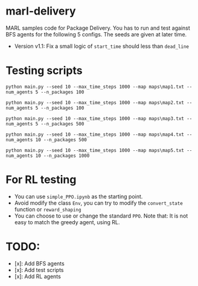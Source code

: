 # marl-delivery
MARL samples code for Package Delivery.
You has to run and test against BFS agents for the following 5 configs.
The seeds are given at later time.

- Version v1.1: Fix a small logic of `start_time` should less than `dead_line`

# Testing scripts
```python main.py --seed 10 --max_time_steps 1000 --map maps\map1.txt --num_agents 5 --n_packages 100```

```python main.py --seed 10 --max_time_steps 1000 --map maps\map2.txt --num_agents 5 --n_packages 100```

```python main.py --seed 10 --max_time_steps 1000 --map maps\map3.txt --num_agents 5 --n_packages 500```

```python main.py --seed 10 --max_time_steps 1000 --map maps\map4.txt --num_agents 10 --n_packages 500```

```python main.py --seed 10 --max_time_steps 1000 --map maps\map5.txt --num_agents 10 --n_packages 1000```

# For RL testing
- You can use `simple_PPO.ipynb` as the starting point.
- Avoid modify the class `Env`, you can try to modify the `convert_state` function or `reward_shaping`
- You can choose to use or change the standard `PPO`. Note that: It is not easy to match the greedy agent, using RL.


# TODO:
- [x]: Add BFS agents
- [x]: Add test scripts
- [x]: Add RL agents
